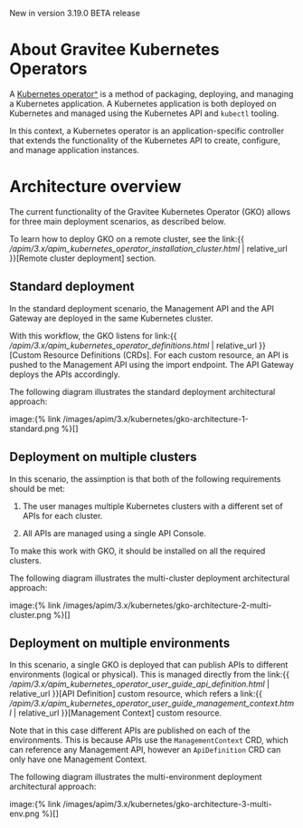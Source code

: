 <span class="label label-version">New in version 3.19.0</span> <span
class="label label-version">BETA release</span>

# About Gravitee Kubernetes Operators

A [Kubernetes
operator^](https://kubernetes.io/docs/concepts/extend-kubernetes/operator/)
is a method of packaging, deploying, and managing a Kubernetes
application. A Kubernetes application is both deployed on Kubernetes and
managed using the Kubernetes API and `kubectl` tooling.

In this context, a Kubernetes operator is an application-specific
controller that extends the functionality of the Kubernetes API to
create, configure, and manage application instances.

# Architecture overview

The current functionality of the Gravitee Kubernetes Operator (GKO)
allows for three main deployment scenarios, as described below.

To learn how to deploy GKO on a remote cluster, see the link:{{
*/apim/3.x/apim\_kubernetes\_operator\_installation\_cluster.html* |
relative\_url }}\[Remote cluster deployment\] section.

## Standard deployment

In the standard deployment scenario, the Management API and the API
Gateway are deployed in the same Kubernetes cluster.

With this workflow, the GKO listens for link:{{
*/apim/3.x/apim\_kubernetes\_operator\_definitions.html* | relative\_url
}}\[Custom Resource Definitions (CRDs\]. For each custom resource, an
API is pushed to the Management API using the import endpoint. The API
Gateway deploys the APIs accordingly.

The following diagram illustrates the standard deployment architectural
approach:

image:{% link
/images/apim/3.x/kubernetes/gko-architecture-1-standard.png %}\[\]

## Deployment on multiple clusters

In this scenario, the assimption is that both of the following
requirements should be met:

1.  The user manages multiple Kubernetes clusters with a different set
    of APIs for each cluster.

2.  All APIs are managed using a single API Console.

To make this work with GKO, it should be installed on all the required
clusters.

The following diagram illustrates the multi-cluster deployment
architectural approach:

image:{% link
/images/apim/3.x/kubernetes/gko-architecture-2-multi-cluster.png %}\[\]

## Deployment on multiple environments

In this scenario, a single GKO is deployed that can publish APIs to
different environments (logical or physical). This is managed directly
from the link:{{
*/apim/3.x/apim\_kubernetes\_operator\_user\_guide\_api\_definition.html*
| relative\_url }}\[API Definition\] custom resource, which refers a
link:{{
*/apim/3.x/apim\_kubernetes\_operator\_user\_guide\_management\_context.html*
| relative\_url }}\[Management Context\] custom resource.

Note that in this case different APIs are published on each of the
environments. This is because APIs use the `ManagementContext` CRD,
which can reference any Management API, however an `ApiDefinition` CRD
can only have one Management Context.

The following diagram illustrates the multi-environment deployment
architectural approach:

image:{% link
/images/apim/3.x/kubernetes/gko-architecture-3-multi-env.png %}\[\]
